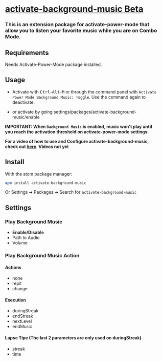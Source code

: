 # [activate-background-music Beta](https://github.com/Jerajo/activate-background-music)

### This is an extension package for activate-power-mode that allow you to listen your favorite music while you are on Combo Mode.

## Requirements

Needs Activate-Power-Mode package installed.

## Usage

- Activate with <kbd>Ctrl</kbd>-<kbd>Alt</kbd>-<kbd>M</kbd> or through the command panel with `Activate Power Mode Background Music: Toggle`. Use the command again to deactivate.

- or activate by going settings/packages/activate-background-music/enable

**IMPORTANT: When `Background Music` is enabled, music won't play until you reach the activation threshold on activate-power-mode settings.**

**For a video of how to use and Configure activate-background-music, check out [here](https://www.youtube.com/channel/UCvqT1eT3VYOTPYLetNJ-PIQ). Videos not yet**

## Install

With the atom package manager:
```bash
apm install activate-background-music
```
Or Settings ➔ Packages ➔ Search for `activate-background-music`

## Settings

### Play Background Music

* **Enable/Disable**
* Path to Audio
* Volume

### Play Background Music Action

#### Actions
* none
* repit
* change

#### Execution
* duringStreak
* endStreak
* nextLevel
* endMusic

#### Lapse Tipe (The last 2 parameters are only used on duringStreak)
* streak
* time
